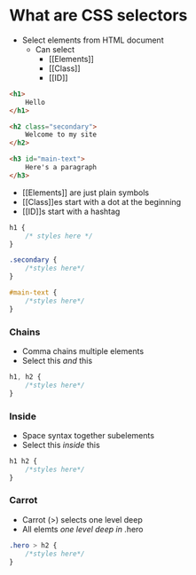 # What are CSS selectors
- Select elements from HTML document
	- Can select
		- [[Elements]]
		- [[Class]]
		- [[ID]]
```html
<h1>
	Hello
</h1>

<h2 class="secondary">
	Welcome to my site
</h2>

<h3 id="main-text">
	Here's a paragraph
</h3>
```

- [[Elements]] are just plain symbols
- [[Class]]es start with a dot at the beginning
- [[ID]]s start with a hashtag
```css
h1 {
	/* styles here */
}

.secondary {
	/*styles here*/
}

#main-text {
	/*styles here*/
}
```
### Chains
- Comma chains multiple elements
- Select this *and* this
```css
h1, h2 {
	/*styles here*/
}
```
### Inside
- Space syntax together subelements
- Select this *inside* this
```css
h1 h2 {
	/*styles here*/
}
```
### Carrot
- Carrot (>) selects one level deep
- All elemts *one level deep in* .hero
```css
.hero > h2 {
	/*styles here*/
}
```